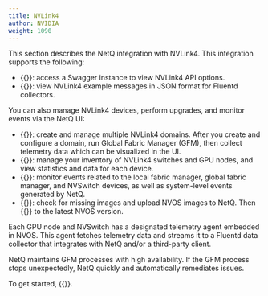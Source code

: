 ```yaml
---
title: NVLink4
author: NVIDIA
weight: 1090
---
```


This section describes the NetQ integration with NVLink4. This integration supports the following:


 - {{<exlink url="https://nvlink4-netq.d1pzhbszsr62xj.amplifyapp.com/networking-ethernet-software/cumulus-netq-45/api/index.html" text="API reference">}}: access a Swagger instance to view NVLink4 API options.
 - {{<link title="Fluentd Reference" text="Fluentd message reference">}}: view NVLink4 example messages in JSON format for Fluentd collectors.

You can also manage NVLink4 devices, perform upgrades, and monitor events via the NetQ UI:

- {{<link title="Domain Management" text="Domains">}}: create and manage multiple NVLink4 domains. After you create and configure a domain, run Global Fabric Manager (GFM), then collect telemetry data which can be visualized in the UI.
- {{<link title="NVLink4 Inventory" text="Inventory">}}: manage your inventory of NVLink4 switches and GPU nodes, and view statistics and data for each device.
- {{<link title="NVLink Events" text="Events">}}: monitor events related to the local fabric manager, global fabric manager, and NVSwitch devices, as well as system-level events generated by NetQ.
- {{<link title="NVOS Images" text="NVOS images">}}: check for missing images and upload NVOS images to NetQ. Then {{<link title="Upgrade NVOS" text="upgrade NVLink4 switches and GPU nodes">}} to the latest NVOS version.
 
Each GPU node and NVSwitch has a designated telemetry agent embedded in NVOS. This agent fetches telemetry data and streams it to a Fluentd data collector that integrates with NetQ and/or a third-party client. 
 
NetQ maintains GFM processes with high availability. If the GFM process stops unexpectedly, NetQ quickly and automatically remediates issues. 

 To get started, {{<link title="Deployment Guide" text="install NetQ">}}.